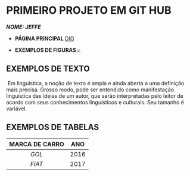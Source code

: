# 	        PRIMEIRO PROJETO EM GIT HUB

***NOME: JEFFE***

- **PÁGINA PRINCIPAL** [DIO](https://web.dio.me/home)

- **EXEMPLOS DE FIGURAS** <img src="C:\workspace\Dio\primeiros projeto\Figuras\as-alteracoes-sentidos-das-palavras-sao-chamadas-figuras-pensamento-57b5bd8e64d0d.jpg" style="zoom:50%;" />







##                                                        EXEMPLOS DE TEXTO  



​                   Em linguística, a noção de texto é ampla e ainda aberta a uma definição mais precisa. Grosso modo, pode ser entendido como manifestação linguística das ideias de um autor, que serão interpretadas pelo leitor de acordo com seus conhecimentos linguísticos e culturais. Seu tamanho é variável.



##                                              **EXEMPLOS DE TABELAS** 

| MARCA DE CARRO | ANO  |
| :------------: | ---- |
|     *GOL*      | 2016 |
|     *FIAT*     | 2017 |
